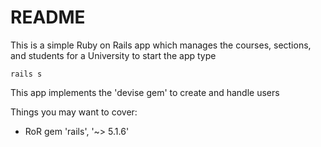 # README

This is a simple Ruby on Rails app which manages the courses, sections, and students for a University
to start the app type 
```
rails s
```

This app implements the 'devise gem' to create and handle users


Things you may want to cover:

* RoR gem 'rails', '~> 5.1.6'

